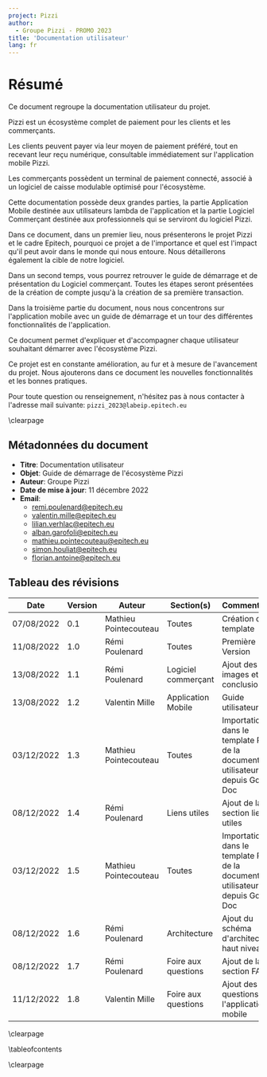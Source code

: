 ```yaml
---
project: Pizzi
author:
  - Groupe Pizzi - PROMO 2023
title: 'Documentation utilisateur'
lang: fr
---
```


# Résumé

Ce document regroupe la documentation utilisateur du projet.

Pizzi est un écosystème complet de paiement pour les clients et les
commerçants. 

Les clients peuvent payer via leur moyen de paiement préféré, tout en recevant
leur reçu numérique, consultable immédiatement sur l'application mobile Pizzi. 

Les commerçants possèdent un terminal de paiement connecté, associé à un
logiciel de caisse modulable optimisé pour l'écosystème. 

Cette documentation possède deux grandes parties, la partie Application Mobile
destinée aux utilisateurs lambda de l'application et la partie Logiciel
Commerçant destinée aux professionnels qui se serviront du logiciel Pizzi.

Dans ce document, dans un premier lieu, nous présenterons le projet Pizzi et le
cadre Epitech, pourquoi ce projet a de l'importance et quel est l'impact qu'il
peut avoir dans le monde qui nous entoure. Nous détaillerons également la cible
de notre logiciel.

Dans un second temps, vous pourrez retrouver le guide de démarrage et de
présentation du Logiciel commerçant. Toutes les étapes seront présentées de la
création de compte jusqu'à la création de sa première transaction.

Dans la troisième partie du document, nous nous concentrons sur l'application
mobile avec un guide de démarrage et un tour des différentes fonctionnalités de
l'application.
 
Ce document permet d'expliquer et d'accompagner chaque utilisateur souhaitant
démarrer avec l'écosystème Pizzi. 
 
Ce projet est en constante amélioration, au fur et à mesure de l'avancement du
projet. Nous ajouterons dans ce document les nouvelles fonctionnalités et les
bonnes pratiques.
 
Pour toute question ou renseignement, n'hésitez pas à nous contacter à
l'adresse mail suivante: `pizzi_2023@labeip.epitech.eu`

\clearpage

## Métadonnées du document

- **Titre**: Documentation utilisateur
- **Objet**: Guide de démarrage de l'écosystème Pizzi
- **Auteur**: Groupe Pizzi
- **Date de mise à jour**: 11 décembre 2022
- **Email**: 
  - remi.poulenard@epitech.eu
  - valentin.mille@epitech.eu
  - lilian.verhlac@epitech.eu
  - alban.garofoli@epitech.eu
  - mathieu.pointecouteau@epitech.eu
  - simon.houliat@epitech.eu
  - florian.antoine@epitech.eu

## Tableau des révisions

| **Date**         | **Version**   | **Auteur**            | **Section(s)**      | **Commentaires**                                                                     |
| ---------------- | ------------- | --------------------  | ----------------    | ----------------------------                                                         |
| 07/08/2022       | 0.1           | Mathieu Pointecouteau | Toutes              | Création du template                                                                 |
| 11/08/2022       | 1.0           | Rémi Poulenard        | Toutes              | Première Version                                                                     |
| 13/08/2022       | 1.1           | Rémi Poulenard        | Logiciel commerçant | Ajout des images et conclusion                                                       |
| 13/08/2022       | 1.2           | Valentin Mille        | Application Mobile  | Guide utilisateur                                                                    |
| 03/12/2022       | 1.3           | Mathieu Pointecouteau | Toutes              | Importation dans le template Pizzi de la documentation utilisateur depuis Google Doc |
| 08/12/2022       | 1.4           | Rémi Poulenard        | Liens utiles        | Ajout de la section liens utiles                                                     |
| 03/12/2022       | 1.5           | Mathieu Pointecouteau | Toutes              | Importation dans le template Pizzi de la documentation utilisateur depuis Google Doc |
| 08/12/2022       | 1.6           | Rémi Poulenard        | Architecture        | Ajout du schéma d'architecture haut niveau                                           |
| 08/12/2022       | 1.7           | Rémi Poulenard        | Foire aux questions | Ajout de la section FAQ                                                              |
| 11/12/2022       | 1.8           | Valentin Mille        | Foire aux questions | Ajout des questions pour l'application mobile                                        |


\clearpage

\tableofcontents

\clearpage

